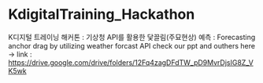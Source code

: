 # KdigitalTraining_Hackathon
K디지털 트레이닝 해커톤 : 기상청 API를 활용한 닻끌림(주묘현상) 예측 
: Forecasting anchor drag by utilizing weather forcast API
check our ppt and outhers here -> link : <https://drive.google.com/drive/folders/12Fq4zagDFdTW_pD9MvrDjsIG8Z_VK5wk>
